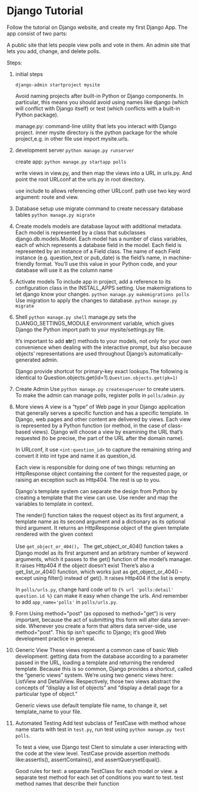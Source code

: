 # Django Tutorial

Follow the tutorial on Django website, and create my first Django App.
The app consist of two parts:

A public site that lets people view polls and vote in them.
An admin site that lets you add, change, and delete polls.


Steps:

1. initial steps
   ```
   django-admin startproject mysite
   ```
    Avoid naming projects after built-in Python or Django components. In particular, this means you should avoid using names like django (which will conflict with Django itself) or test (which conflicts with a built-in Python package).
    
    manage.py: command-line utility that lets you interact with Django project.
    inner mysite directory is the python package for the whole project,e.g. in other file use import mysite.urls.

2. development server `python manage.py runserver`

   create app: `python manage.py startapp polls`

    write views in view.py, and then map the views into a URL in urls.py. And point the root URLconf at the urls.py in root directory.

    use include to allows referencing other URLconf. path use two key word argument: route and view.

3. Database setup
   use migrate command to create necessary database tables `python manage.py migrate`

4. Create models
   models are database layout with additional metadata.
    Each model is represented by a class that subclasses django.db.models.Model. Each model has a number of class variables, each of which represents a database field in the model.
    Each field is represented by an instance of a Field class.
    The name of each Field instance (e.g. question_text or pub_date) is the field’s name, in machine-friendly format. You’ll use this value in your Python code, and your database will use it as the column name

5. Activate models
   To include app in project, add a reference to its configuration class in the INSTALL_APPS setting.
   Use makemigrations to let django know your changes. `python manage.py makemigrations polls`
   Use migration to apply the changes to database. `python manage.py migrate`

6. Shell
   `python manage.py shell` manage.py sets the DJANGO_SETTINGS_MODULE environment variable, which gives Django the Python import path to your mysite/settings.py file.

    It’s important to add __str__() methods to your models, not only for your own convenience when dealing with the interactive prompt, but also because objects’ representations are used throughout Django’s automatically-generated admin.

    Django provide shortcut for primary-key exact lookups.The following is identical to Question.objects.get(id=1).`Question.objects.get(pk=1)`

7. Create Admin
    Use `python manage.py createsuperuser` to create users. To make the admin can manage polls, register polls in `polls/admin.py`

8. More views
    A view is a “type” of Web page in your Django application that generally serves a specific function and has a specific template. In Django, web pages and other content are delivered by views. Each view is represented by a Python function (or method, in the case of class-based views). Django will choose a view by examining the URL that’s requested (to be precise, the part of the URL after the domain name).

    In URLconf, it use `<int:question_id>` to capture the remaining string and convert it into int type and name it as question_id.

    Each view is responsible for doing one of two things: returning an HttpResponse object containing the content for the requested page, or raising an exception such as Http404. The rest is up to you.

    Django's template system can separate the design from Python by creating a template that the view can use. Use render and map the variables to template in context.

    The render() function takes the request object as its first argument, a template name as its second argument and a dictionary as its optional third argument. It returns an HttpResponse object of the given template rendered with the given context

    Use `get_object_or_404()`， The get_object_or_404() function takes a Django model as its first argument and an arbitrary number of keyword arguments, which it passes to the get() function of the model’s manager. It raises Http404 if the object doesn’t exist There’s also a get_list_or_404() function, which works just as get_object_or_404() – except using filter() instead of get(). It raises Http404 if the list is empty.

    In `polls/urls.py`, change hard code url to `{% url 'polls:detail' question.id %}` can make it easy when change the urls. And remember to add `app_name='polls'` in `polls/urls.py`.

9. Form
     Using method="post" (as opposed to method="get") is very important, because the act of submitting this form will alter data server-side. Whenever you create a form that alters data server-side, use method="post". This tip isn’t specific to Django; it’s good Web development practice in general.

10. Generic View
    These views represent a common case of basic Web development: getting data from the database according to a parameter passed in the URL, loading a template and returning the rendered template. Because this is so common, Django provides a shortcut, called the “generic views” system.
    We’re using two generic views here: ListView and DetailView. Respectively, those two views abstract the concepts of “display a list of objects” and “display a detail page for a particular type of object.”

    Generic views use default template file name, to change it, set template_name to your file.

11. Automated Testing
    Add test subclass of TestCase with method whose name starts with test in `test.py`, run test using `python manage.py test polls`.
    
    To test a view, use Django test Clent to simulate a user interacting with the code at the view level.
    TestCase provide assertion methods like:assertIs(), assertContains(), and assertQuerysetEqual().
    
    Good rules for test: a separate TestClass for each model or view. a separate test method for each set of conditions you want to test. test method names that describe their function

